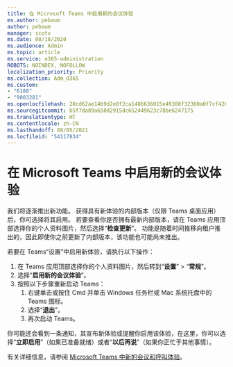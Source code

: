 ```yaml
---
title: 在 Microsoft Teams 中启用新的会议体验
ms.author: pebaum
author: pebaum
manager: scotv
ms.date: 08/18/2020
ms.audience: Admin
ms.topic: article
ms.service: o365-administration
ROBOTS: NOINDEX, NOFOLLOW
localization_priority: Priority
ms.collection: Adm_O365
ms.custom:
- "6188"
- "9003281"
ms.openlocfilehash: 28cd62ae14b9d2e8f2ca1486636015e49308f32360a0f7cf42694d1133bac53b
ms.sourcegitcommit: b5f7da89a650d2915dc652449623c78be6247175
ms.translationtype: HT
ms.contentlocale: zh-CN
ms.lasthandoff: 08/05/2021
ms.locfileid: "54117834"
---
```

# <a name="enable-the-new-meeting-experience-in-microsoft-teams"></a>在 Microsoft Teams 中启用新的会议体验

我们将逐渐推出新功能。 获得具有新体验的内部版本（仅限 Teams 桌面应用）后，你可选择将其启用。 若要查看你是否拥有最新内部版本，请在 Teams 应用顶部选择你的个人资料图片，然后选择“**检查更新**”。 功能是随着时间推移向租户推出的，因此即使你之前更新了内部版本，该功能也可能尚未推出。  

若要在 Teams“设置”中启用新体验，请执行以下操作：

1. 在 Teams 应用顶部选择你的个人资料图片，然后转到“**设置**” >  “**常规**”。 
2. 选择“**启用新的会议体验**”。
3. 按照以下步骤重新启动 Teams：
    1. 右键单击或按住 Cmd 并单击 Windows 任务栏或 Mac 系统托盘中的 Teams 图标。
    2. 选择“**退出**”。
    3. 再次启动 Teams。

你可能还会看到一条通知，其宣布新体验或提醒你启用该体验，在这里，你可以选择“**立即启用**”（如果已准备就绪）或者“**以后再说**”（如果你正忙于其他事情）。  

有关详细信息，请参阅 [Microsoft Teams 中新的会议和呼叫体验](https://techcommunity.microsoft.com/t5/microsoft-teams-blog/new-meeting-and-calling-experience-in-microsoft-teams/ba-p/1537581)。